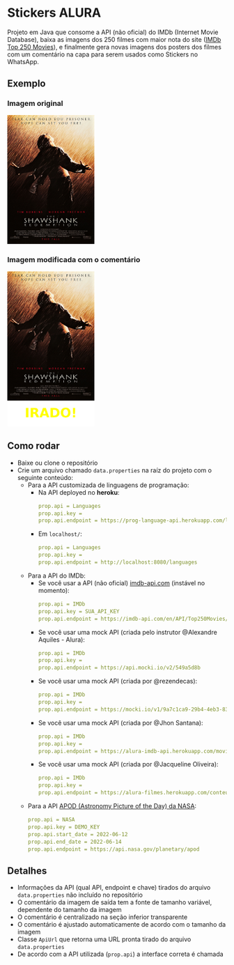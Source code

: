 # Stickers ALURA

Projeto em Java que consome a API (não oficial) do IMDb (Internet Movie Database), baixa as imagens dos 250 filmes com maior nota do site ([IMDb Top 250 Movies](https://www.imdb.com/chart/top/)), e finalmente gera novas imagens dos posters dos filmes com um comentário na capa para serem usados como Stickers no WhatsApp.

## Exemplo

### Imagem original
<img src="doc/image_before.jpg" alt="original movie poster" width="200"/>

### Imagem modificada com o comentário
<img src="doc/image_after.png" alt="movie poster with a comment below it" width="200"/>


## Como rodar

- Baixe ou clone o repositório
- Crie um arquivo chamado `data.properties` na raíz do projeto com o seguinte conteúdo:
  - Para a API customizada de linguagens de programação:
    - Na API deployed no **heroku**:
      ```yaml
      prop.api = Languages
      prop.api.key = 
      prop.api.endpoint = https://prog-language-api.herokuapp.com/languages
      ```
    - Em `localhost/`:
      ```yaml
      prop.api = Languages
      prop.api.key = 
      prop.api.endpoint = http://localhost:8080/languages
      ```
  - Para a API do IMDb:
    - Se você usar a API (não oficial) [imdb-api.com](https://imdb-api.com/) (instável no momento):
      ```yaml
      prop.api = IMDb
      prop.api.key = SUA_API_KEY
      prop.api.endpoint = https://imdb-api.com/en/API/Top250Movies/
      ```
    - Se você usar uma mock API (criada pelo instrutor @Alexandre Aquiles - Alura):
      ```yaml
      prop.api = IMDb
      prop.api.key = 
      prop.api.endpoint = https://api.mocki.io/v2/549a5d8b
      ```
    - Se você usar uma mock API (criada por @rezendecas):
      ```yaml
      prop.api = IMDb
      prop.api.key = 
      prop.api.endpoint = https://mocki.io/v1/9a7c1ca9-29b4-4eb3-8306-1adb9d159060
      ```
    - Se você usar uma mock API (criada por @Jhon Santana):
      ```yaml
      prop.api = IMDb
      prop.api.key = 
      prop.api.endpoint = https://alura-imdb-api.herokuapp.com/movies
      ```
    - Se você usar uma mock API (criada por @Jacqueline Oliveira):
      ```yaml
      prop.api = IMDb
      prop.api.key = 
      prop.api.endpoint = https://alura-filmes.herokuapp.com/conteudos
      ```
  - Para a API [APOD (Astronomy Picture of the Day) da NASA](https://api.nasa.gov/):
    ```yaml
    prop.api = NASA
    prop.api.key = DEMO_KEY
    prop.api.start_date = 2022-06-12
    prop.api.end_date = 2022-06-14
    prop.api.endpoint = https://api.nasa.gov/planetary/apod

## Detalhes

- Informações da API (qual API, endpoint e chave) tirados do arquivo `data.properties` não incluído no repositório
- O comentário da imagem de saída tem a fonte de tamanho variável, dependente do tamanho da imagem
- O comentário é centralizado na seção inferior transparente
- O comentário é ajustado automaticamente de acordo com o tamanho da imagem
- Classe `ApiUrl` que retorna uma URL pronta tirado do arquivo `data.properties`
- De acordo com a API utilizada (`prop.api`) a interface correta é chamada

